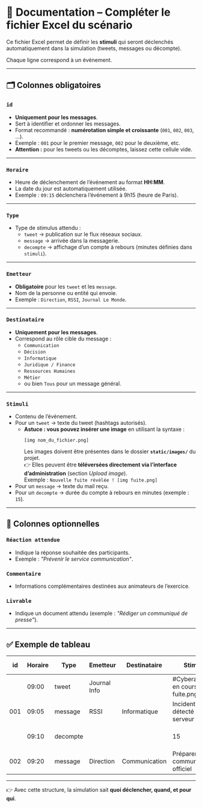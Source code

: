 # 📄 Documentation – Compléter le fichier Excel du scénario

Ce fichier Excel permet de définir les **stimuli** qui seront déclenchés automatiquement dans la simulation (tweets, messages ou décompte).

Chaque ligne correspond à un événement.

---

## 🗂️ Colonnes obligatoires

### `id`
- **Uniquement pour les messages**.
- Sert à identifier et ordonner les messages.
- Format recommandé : **numérotation simple et croissante** (`001`, `002`, `003`, …).  
- Exemple : `001` pour le premier message, `002` pour le deuxième, etc.  
- **Attention :** pour les tweets ou les décomptes, laissez cette cellule vide.

---

### `Horaire`
- Heure de déclenchement de l’événement au format **HH:MM**.
- La date du jour est automatiquement utilisée.
- Exemple : `09:15` déclenchera l’événement à 9h15 (heure de Paris).

---

### `Type`
- Type de stimulus attendu :
  - `tweet` → publication sur le flux réseaux sociaux.
  - `message` → arrivée dans la messagerie.
  - `decompte` → affichage d’un compte à rebours (minutes définies dans `stimuli`).

---

### `Emetteur`
- **Obligatoire** pour les `tweet` et les `message`.
- Nom de la personne ou entité qui envoie.
- Exemple : `Direction`, `RSSI`, `Journal Le Monde`.

---

### `Destinataire`
- **Uniquement pour les messages**.
- Correspond au rôle cible du message :
  - `Communication`
  - `Décision`
  - `Informatique`
  - `Juridique / Finance`
  - `Ressources Humaines`
  - `Métier`
  - ou bien `Tous` pour un message général.

---

### `Stimuli`
- Contenu de l’événement.
- Pour un `tweet` → texte du tweet (hashtags autorisés).  
  - **Astuce : vous pouvez insérer une image** en utilisant la syntaxe :  
    ```
    [img nom_du_fichier.png]
    ```
    Les images doivent être présentes dans le dossier **`static/images/`** du projet.  
    👉 Elles peuvent être **téléversées directement via l’interface d’administration** (section *Upload image*).  
    Exemple : `Nouvelle fuite révélée ! [img fuite.png]`
- Pour un `message` → texte du mail reçu.  
- Pour un `decompte` → durée du compte à rebours en minutes (exemple : `15`).

---

## 📝 Colonnes optionnelles

### `Réaction attendue`
- Indique la réponse souhaitée des participants.  
- Exemple : *"Prévenir le service communication"*.

### `Commentaire`
- Informations complémentaires destinées aux animateurs de l’exercice.

### `Livrable`
- Indique un document attendu (exemple : *"Rédiger un communiqué de presse"*).

---

## ✅ Exemple de tableau

| id   | Horaire | Type     | Emetteur      | Destinataire   | Stimuli                                   | Réaction attendue                  | Commentaire              | Livrable               |
|------|---------|----------|---------------|----------------|-------------------------------------------|------------------------------------|--------------------------|------------------------|
|      | 09:00   | tweet    | Journal Info  |                | #Cyberattaque en cours ! [img fuite.png]   | Analyser l’impact médiatique       | Premier tweet public     |                        |
| 001  | 09:05   | message  | RSSI          | Informatique   | Incident détecté sur serveur X             | Isoler le serveur                   | Données techniques       | Rapport d’analyse      |
|      | 09:10   | decompte |               |                | 15                                        | Attendre fin du décompte           | Pause simulation 15 min  |                        |
| 002  | 09:20   | message  | Direction     | Communication  | Préparer un communiqué officiel           | Élaborer une communication interne | Vérifier cohérence texte | Communiqué interne     |

---

👉 Avec cette structure, la simulation sait **quoi déclencher, quand, et pour qui**.
